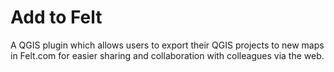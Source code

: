 # Add to Felt

A QGIS plugin which allows users to export their QGIS projects to new maps in
Felt.com for easier sharing and collaboration with colleagues via the web.
